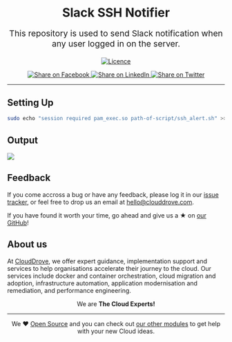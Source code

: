 <h1 align='center'>Slack SSH Notifier</h1><p align='center' style='font-size: 1.2rem;'> This repository is used to send Slack notification when any user logged in on the server. </p> 
<p align="center">
<a href="LICENSE.md">
  <img src="https://img.shields.io/badge/License-MIT-blue.svg" alt="Licence">
</a>
</p> 
<p align='center'>	<a href='https://facebook.com/sharer/sharer.php?u=https://github.com/clouddrove/slack-ssh-notifier'>	  <img title='Share on Facebook' src='https://user-images.githubusercontent.com/50652676/62817743-4f64cb80-bb59-11e9-90c7-b057252ded50.png' />	</a>	<a href='https://www.linkedin.com/shareArticle?mini=true&title=slack+ssh+notifier&url=https://github.com/clouddrove/slack-ssh-notifier'>	  <img title='Share on LinkedIn' src='https://user-images.githubusercontent.com/50652676/62817742-4e339e80-bb59-11e9-87b9-a1f68cae1049.png' />	</a>	<a href='https://twitter.com/intent/tweet/?text=slack+ssh+notifier&url=https://github.com/clouddrove/slack-ssh-notifier'>	  <img title='Share on Twitter' src='https://user-images.githubusercontent.com/50652676/62817740-4c69db00-bb59-11e9-8a79-3580fbbf6d5c.png' />	</a>	</p>	<hr>

## Setting Up

```bash
sudo echo "session required pam_exec.so path-of-script/ssh_alert.sh" >> /etc/pam.d/sshd
```

## Output

<img src="https://user-images.githubusercontent.com/50652676/64528672-b1fee200-d326-11e9-93ef-348f97c6b9e0.png">


## Feedback

If you come accross a bug or have any feedback, please log it in our [issue tracker](https://github.com/clouddrove/slack-ssh-notifier/issues), or feel free to drop us an email at [hello@clouddrove.com](mailto:hello@clouddrove.com).

If you have found it worth your time, go ahead and give us a ★ on [our GitHub](https://github.com/clouddrove/slack-ssh-notifier)!

## About us

At [CloudDrove](https://clouddrove.com), we offer expert guidance, implementation support and services to help organisations accelerate their journey to the cloud. Our services include docker and container orchestration, cloud migration and adoption, infrastructure automation, application modernisation and remediation, and performance engineering.

<p align='center'>We are <b> The Cloud Experts!</b></p><hr /><p align='center'>We ❤️  <a href='https://github.com/clouddrove'>Open Source</a> and you can check out <a href='https://github.com/clouddrove'>our other modules</a> to get help with your new Cloud ideas.</p>
